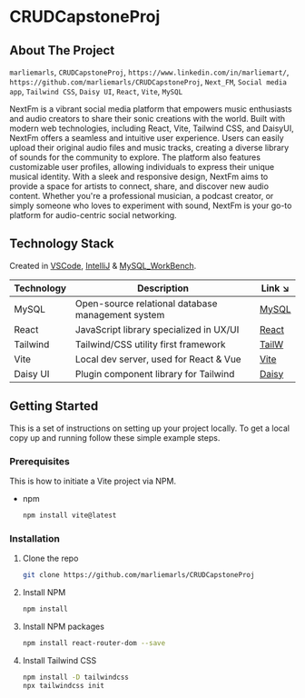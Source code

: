 # CRUDCapstoneProj

## About The Project
 `marliemarls`, `CRUDCapstoneProj`, `https://www.linkedin.com/in/marliemart/`, `https://github.com/marliemarls/CRUDCapstoneProj`, `Next_FM`, `Social media app`, `Tailwind CSS`, `Daisy UI`, `React`, `Vite`, `MySQL`

NextFm is a vibrant social media platform that empowers music enthusiasts and audio creators to share their sonic creations with the world. Built with modern web technologies, including React, Vite, Tailwind CSS, and DaisyUI, NextFm offers a seamless and intuitive user experience. Users can easily upload their original audio files and music tracks, creating a diverse library of sounds for the community to explore. The platform also features customizable user profiles, allowing individuals to express their unique musical identity. With a sleek and responsive design, NextFm aims to provide a space for artists to connect, share, and discover new audio content. Whether you're a professional musician, a podcast creator, or simply someone who loves to experiment with sound, NextFm is your go-to platform for audio-centric social networking.

## Technology Stack

Created in [VSCode], [IntelliJ] & [MySQL_WorkBench].

| Technology | Description                               | Link ↘️ |
|------------|-------------------------------------------|--------|
| MySQL      | Open-source relational database management system| [MySQL] |
| React      | JavaScript library specialized in UX/UI   | [React]|
| Tailwind   | Tailwind/CSS utility first framework      | [TailW]|
| Vite       | Local dev server, used for React & Vue    | [Vite] |
| Daisy UI   | Plugin component library for Tailwind     | [Daisy]|


<!-- GETTING STARTED -->
## Getting Started

This is a set of instructions on setting up your project locally. To get a local copy up and running follow these simple example steps.

### Prerequisites

This is how to initiate a Vite project via NPM.

* npm
  ```sh
  npm install vite@latest
  ```
### Installation

1. Clone the repo
   ```sh
   git clone https://github.com/marliemarls/CRUDCapstoneProj
   ```
2. Install NPM 
   ```sh
   npm install 
   ```
3. Install NPM packages
   ```sh
   npm install react-router-dom --save
   ``` 
4. Install Tailwind CSS
   ```sh
   npm install -D tailwindcss
   npx tailwindcss init
   ```

<!-- MARKDOWN LINKS & IMAGES -->

[React]: https://react.dev/
[Vite]: https://vitejs.dev/guide/
[VSCode]: https://code.visualstudio.com/
[TailW]: https://tailwindcss.com/
[Daisy]: https://daisyui.com/docs/install/
[MySQL_Workbench]: https://mysql.com/
[MySQL]: https://mysql.com/
[IntelliJ]: https://www.jetbrains.com/idea/